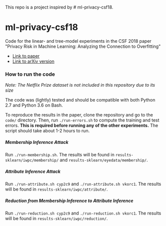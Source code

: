 This repo is a project inspired by # ml-privacy-csf18. 


# ml-privacy-csf18
Code for the linear- and tree-model experiments in the CSF 2018 paper "Privacy Risk in Machine Learning: Analyzing the Connection to Overfitting"
* [Link to paper](https://ieeexplore.ieee.org/document/8429311)
* [Link to arXiv version](https://arxiv.org/abs/1709.01604)

### How to run the code
_Note: The Netflix Prize dataset is not included in this repository due to its size_

The code was (lightly) tested and should be compatible with both Python 2.7 and Python 3.6 on Bash.

To reproduce the results in the paper, clone the repository and go to the `code/` directory.
Then, run `./run-errors.sh` to compute the training and test errors.
**This is required before running any of the other experiments.**
The script should take about 1-2 hours to run.

##### Membership Inference Attack
Run `./run-membership.sh`.
The results will be found in `results-sklearn/iwpc/membership/` and `results-sklearn/eyedata/membership/`.

##### Attribute Inference Attack
Run `./run-attribute.sh cyp2c9` and `./run-attribute.sh vkorc1`.
The results will be found in `results-sklearn/iwpc/attribute/`.

##### Reduction from Membership Inference to Attribute Inference
Run `./run-reduction.sh cyp2c9` and `./run-reduction.sh vkorc1`.
The results will be found in `results-sklearn/iwpc/reduction/`.
